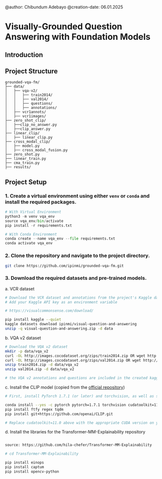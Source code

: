 @author: Chibundum Adebayo
@creation-date: 06.01.2025

# Visually-Grounded Question Answering with Foundation Models

## Introduction

## Project Structure

```
grounded-vqa-fm/
├── data/
│   ├── vqa-v2/
│   │   ├── train2014/
│   │   ├── val2014/
│   │   ├── questions/
│   │   ├── annotations/
│   ├── vcr1annots/
│   ├── vcr1images/
├── zero_shot_clip/
│   ├──clip_no_answer.py
│   ├──clip_answer.py
├── linear_clip/
│   ├── linear_clip.py
├── cross_modal_clip/
│   ├── model.py
│   ├── cross_modal_fusion.py
├── zero_shot.py
├── linear_train.py
├── cma_train.py
├── results/
```

## Project Setup

### 1. Create a virtual environment using either `venv` or `conda` and install the required packages.

```python
# With Virtual Environment
python3 -m venv vqa_env
source vqa_env/bin/activate
pip install -r requirements.txt

# With Conda Environment
conda create --name vqa_env --file requirements.txt
conda activate vqa_env
```

### 2. Clone the repository and navigate to the project directory.

```bash
git clone https://github.com/ipinmi/grounded-vqa-fm.git
```

### 3. Download the required datasets and pre-trained models.

a. VCR dataset

```bash
# Download the VCR dataset and annotations from the project's Kaggle dataset
# Add your Kaggle API key as an environment variable

# https://visualcommonsense.com/download/

pip install kaggle --quiet
kaggle datasets download ipinmi/visual-question-and-answering
unzip -q visual-question-and-answering.zip -d data
```

b. VQA v2 dataset

```bash
# Download the VQA v2 dataset
mkdir -p data/vqa_v2
curl -OL http://images.cocodataset.org/zips/train2014.zip OR wget http://images.cocodataset.org/zips/train2014.zip
curl -OL http://images.cocodataset.org/zips/val2014.zip OR wget http://images.cocodataset.org/zips/val2014.zip
unzip train2014.zip -d data/vqa_v2
unzip val2014.zip -d data/vqa_v2

# the VQA v2 annotations and questions are included in the created kaggle dataset
```

c. Install the CLIP model (copied from the [official repository](https://github.com/openai/CLIP))

```bash
# First, install PyTorch 1.7.1 (or later) and torchvision, as well as small additional dependencies, and then install this repo as a Python package. On a CUDA GPU machine, the following will do the trick:

conda install --yes -c pytorch pytorch=1.7.1 torchvision cudatoolkit=11.0
pip install ftfy regex tqdm
pip install git+https://github.com/openai/CLIP.git

# Replace cudatoolkit=11.0 above with the appropriate CUDA version on your machine or cpuonly when installing on a machine without a GPU.
```

d. Install the libraries for the Transformer-MM-Explainability repository

```bash

source: https://github.com/hila-chefer/Transformer-MM-Explainability

# cd Transformer-MM-Explainability

pip install einops
pip install captum
pip install opencv-python
```

